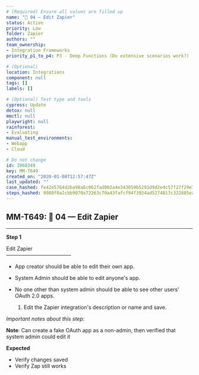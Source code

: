 ```yaml
---
# (Required) Ensure all values are filled up
name: "🔸 04 — Edit Zapier"
status: Active
priority: Low
folder: Zapier
authors: ""
team_ownership: 
- Integration Frameworks
priority_p1_to_p4: P3 - Deep Functions (Do extensive scenarios work?)

# (Optional)
location: Integrations
component: null
tags: []
labels: []

# (Optional) Test type and tools
cypress: Update
detox: null
mmctl: null
playwright: null
rainforest: 
- Evaluating
manual_test_environments: 
- Webapp
- Cloud

# Do not change
id: 3968349
key: MM-T649
created_on: "2020-01-08T12:57:47Z"
last_updated: ""
case_hashed: fe42e5764d2ba98a6c062fad002a4e343059b5291d9d2e4c57f27f29e7e7c5583db746ddb4fec654b7aa25f87233ee83
steps_hashed: 9980f0a2cbb9070a72263c70a43fafcf94f3924ad5274817c322885ea0951239e396d5b063ef619ec7b69e9bef0585ff
---
```


<!-- (Auto-generated) Based on frontmatter's "key" and "name" -->

## MM-T649: 🔸 04 — Edit Zapier

---

**Step 1**

Edit Zapier\
–––––––––––––––––––––––––

- App creator should be able to edit their own app.

- System Admin should be able to edit anyone's app.

- No one other than system admin should be able to see other users' OAuth 2.0 apps.

  1. Edit the Zapier integration's description or name and save.

_Important notes about this step:_

**Note**: Can create a fake OAuth app as a non-admin, then verified that system admin could edit it

**Expected**

- Verify changes saved
- Verify Zap still works
